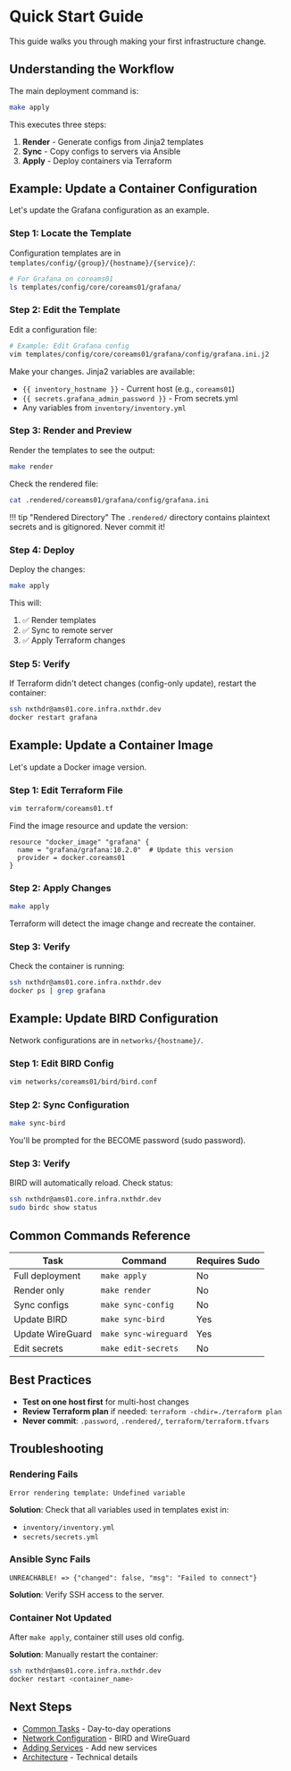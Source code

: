 # Quick Start Guide

This guide walks you through making your first infrastructure change.

## Understanding the Workflow

The main deployment command is:

```bash
make apply
```

This executes three steps:

1. **Render** - Generate configs from Jinja2 templates
2. **Sync** - Copy configs to servers via Ansible
3. **Apply** - Deploy containers via Terraform

## Example: Update a Container Configuration

Let's update the Grafana configuration as an example.

### Step 1: Locate the Template

Configuration templates are in `templates/config/{group}/{hostname}/{service}/`:

```bash
# For Grafana on coreams01
ls templates/config/core/coreams01/grafana/
```

### Step 2: Edit the Template

Edit a configuration file:

```bash
# Example: Edit Grafana config
vim templates/config/core/coreams01/grafana/config/grafana.ini.j2
```

Make your changes. Jinja2 variables are available:

- `{{ inventory_hostname }}` - Current host (e.g., `coreams01`)
- `{{ secrets.grafana_admin_password }}` - From secrets.yml
- Any variables from `inventory/inventory.yml`

### Step 3: Render and Preview

Render the templates to see the output:

```bash
make render
```

Check the rendered file:

```bash
cat .rendered/coreams01/grafana/config/grafana.ini
```

!!! tip "Rendered Directory"
    The `.rendered/` directory contains plaintext secrets and is gitignored. Never commit it!

### Step 4: Deploy

Deploy the changes:

```bash
make apply
```

This will:

1. ✅ Render templates
2. ✅ Sync to remote server
3. ✅ Apply Terraform changes

### Step 5: Verify

If Terraform didn't detect changes (config-only update), restart the container:

```bash
ssh nxthdr@ams01.core.infra.nxthdr.dev
docker restart grafana
```

## Example: Update a Container Image

Let's update a Docker image version.

### Step 1: Edit Terraform File

```bash
vim terraform/coreams01.tf
```

Find the image resource and update the version:

```hcl
resource "docker_image" "grafana" {
  name = "grafana/grafana:10.2.0"  # Update this version
  provider = docker.coreams01
}
```

### Step 2: Apply Changes

```bash
make apply
```

Terraform will detect the image change and recreate the container.

### Step 3: Verify

Check the container is running:

```bash
ssh nxthdr@ams01.core.infra.nxthdr.dev
docker ps | grep grafana
```

## Example: Update BIRD Configuration

Network configurations are in `networks/{hostname}/`.

### Step 1: Edit BIRD Config

```bash
vim networks/coreams01/bird/bird.conf
```

### Step 2: Sync Configuration

```bash
make sync-bird
```

You'll be prompted for the BECOME password (sudo password).

### Step 3: Verify

BIRD will automatically reload. Check status:

```bash
ssh nxthdr@ams01.core.infra.nxthdr.dev
sudo birdc show status
```

## Common Commands Reference

| Task | Command | Requires Sudo |
|------|---------|---------------|
| Full deployment | `make apply` | No |
| Render only | `make render` | No |
| Sync configs | `make sync-config` | No |
| Update BIRD | `make sync-bird` | Yes |
| Update WireGuard | `make sync-wireguard` | Yes |
| Edit secrets | `make edit-secrets` | No |

## Best Practices

- **Test on one host first** for multi-host changes
- **Review Terraform plan** if needed: `terraform -chdir=./terraform plan`
- **Never commit**: `.password`, `.rendered/`, `terraform/terraform.tfvars`

## Troubleshooting

### Rendering Fails

```
Error rendering template: Undefined variable
```

**Solution**: Check that all variables used in templates exist in:
- `inventory/inventory.yml`
- `secrets/secrets.yml`

### Ansible Sync Fails

```
UNREACHABLE! => {"changed": false, "msg": "Failed to connect"}
```

**Solution**: Verify SSH access to the server.

### Container Not Updated

After `make apply`, container still uses old config.

**Solution**: Manually restart the container:

```bash
ssh nxthdr@ams01.core.infra.nxthdr.dev
docker restart <container_name>
```

## Next Steps

- [Common Tasks](../guides/common-tasks.md) - Day-to-day operations
- [Network Configuration](../guides/network-configuration.md) - BIRD and WireGuard
- [Adding Services](../guides/adding-services.md) - Add new services
- [Architecture](../reference/architecture.md) - Technical details
